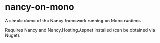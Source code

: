 nancy-on-mono
=============

A simple demo of the Nancy framework running on Mono runtime.

Requires Nancy and Nancy.Hosting.Aspnet installed (can be obtained via Nuget).

